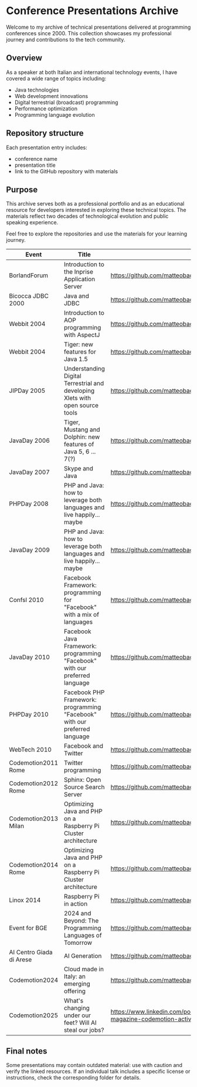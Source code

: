 # Conference Presentations Archive

Welcome to my archive of technical presentations delivered at programming conferences since 2000. This collection showcases my professional journey and contributions to the tech community.

## Overview

As a speaker at both Italian and international technology events, I have covered a wide range of topics including:
- Java technologies
- Web development innovations
- Digital terrestrial (broadcast) programming
- Performance optimization
- Programming language evolution

## Repository structure

Each presentation entry includes:
- conference name
- presentation title
- link to the GitHub repository with materials

## Purpose

This archive serves both as a professional portfolio and as an educational resource for developers interested in exploring these technical topics. The materials reflect two decades of technological evolution and public speaking experience.

Feel free to explore the repositories and use the materials for your learning journey.

| Event | Title | Repository | Language |
|-----------------|-------------|-------------|---|
| BorlandForum | Introduction to the Inprise Application Server | https://github.com/matteobaccan/BorlandForum2000 | IT |
| Bicocca JDBC 2000 | Java and JDBC | https://github.com/matteobaccan/BicoccaJDBC2000 | IT |
| Webbit 2004 | Introduction to AOP programming with AspectJ | https://github.com/matteobaccan/Webbit04 | IT |
| Webbit 2004 | Tiger: new features for Java 1.5 | https://github.com/matteobaccan/Webbit04 | IT |
| JIPDay 2005 | Understanding Digital Terrestrial and developing Xlets with open source tools | https://github.com/matteobaccan/JIPDay2005 | IT |
| JavaDay 2006 | Tiger, Mustang and Dolphin: new features of Java 5, 6 ... 7(?) | https://github.com/matteobaccan/Javaday2006 | IT |
| JavaDay 2007 | Skype and Java | https://github.com/matteobaccan/Javaday2007 | IT |
| PHPDay 2008 | PHP and Java: how to leverage both languages and live happily... maybe | https://github.com/matteobaccan/PHPDay2008 | IT |
| JavaDay 2009 | PHP and Java: how to leverage both languages and live happily... maybe | https://github.com/matteobaccan/Javaday2009 | IT |
| Confsl 2010 | Facebook Framework: programming for "Facebook" with a mix of languages | https://github.com/matteobaccan/Confsl2010 | IT |
| JavaDay 2010 | Facebook Java Framework: programming "Facebook" with our preferred language | https://github.com/matteobaccan/Javaday2010 | IT |
| PHPDay 2010 | Facebook PHP Framework: programming "Facebook" with our preferred language | https://github.com/matteobaccan/PHPDay2010 | IT |
| WebTech 2010 | Facebook and Twitter | https://github.com/matteobaccan/Webtech2010 | IT |
| Codemotion2011 Rome | Twitter programming | https://github.com/matteobaccan/Codemotion2011 | IT |
| Codemotion2012 Rome | Sphinx: Open Source Search Server | https://github.com/matteobaccan/Codemotion2012 | IT |
| Codemotion2013 Milan | Optimizing Java and PHP on a Raspberry Pi Cluster architecture | https://github.com/matteobaccan/Codemotion2013 | IT |
| Codemotion2014 Rome | Optimizing Java and PHP on a Raspberry Pi Cluster architecture | https://github.com/matteobaccan/Codemotion2014 | IT |
| Linox 2014 | Raspberry Pi in action | https://github.com/matteobaccan/Linox2014 | IT |
| Event for BGE | 2024 and Beyond: The Programming Languages of Tomorrow | https://github.com/matteobaccan/ProgrammingLanguagesOfTomorrow | EN |
| AI Centro Giada di Arese | AI Generation | https://github.com/matteobaccan/AIGeneration | EN - IT |
| Codemotion2024 | Cloud made in Italy: an emerging offering | https://github.com/matteobaccan/Codemotion2024 | IT |
| Codemotion2025 | What's changing under our feet? Will AI steal our jobs? | https://www.linkedin.com/posts/matteobaccan_codemotion-magazine-codemotion-activity-7378843428878553088-O5BO/ | IT |

## Final notes

Some presentations may contain outdated material: use with caution and verify the linked resources. If an individual talk includes a specific license or instructions, check the corresponding folder for details.